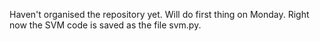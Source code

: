 Haven't organised the repository yet. Will do first thing on Monday. Right now the SVM code is saved as the file svm.py.
